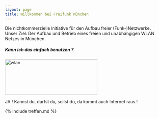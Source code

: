 ```yaml
---
layout: page
title: Willkommen bei Freifunk München
---
```


Die nichtkommerzielle Initiative für den Aufbau freier (Funk-)Netzwerke.
Unser Ziel: Der Aufbau und Betrieb eines freien und unabhängigen WLAN Netzes in München.

<div class="note info">
  <h5>Kann ich das einfach benutzen ?</h5>
  <p><img class="alignleft src="http://ffm.booja.de/wp-content/uploads/2014/10/wlan.png" alt="wlan" width="300" height="116" />
  <p>
	JA ! Kannst du, darfst du, sollst du, da kommt auch Internet raus !
  </p>
</div>

{% include treffen.md %}
